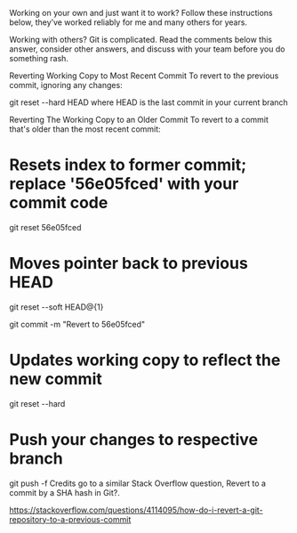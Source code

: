 Working on your own and just want it to work? Follow these instructions below, they’ve worked reliably for me and many others for years.

Working with others? Git is complicated. Read the comments below this answer, consider other answers, and discuss with your team before you do something rash.

Reverting Working Copy to Most Recent Commit
To revert to the previous commit, ignoring any changes:

git reset --hard HEAD
where HEAD is the last commit in your current branch

Reverting The Working Copy to an Older Commit
To revert to a commit that's older than the most recent commit:

# Resets index to former commit; replace '56e05fced' with your commit code
git reset 56e05fced 

# Moves pointer back to previous HEAD
git reset --soft HEAD@{1}

git commit -m "Revert to 56e05fced"

# Updates working copy to reflect the new commit
git reset --hard

# Push your changes to respective branch
git push -f
Credits go to a similar Stack Overflow question, Revert to a commit by a SHA hash in Git?.

https://stackoverflow.com/questions/4114095/how-do-i-revert-a-git-repository-to-a-previous-commit